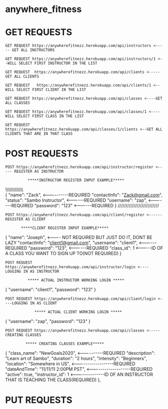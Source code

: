 # anywhere_fitness

# GET REQUESTS # 

```
GET REQUEST https://anywherefitnezz.herokuapp.com/api/instructors <----- GET ALL INSTRUCTORS 
```

```
GET REQUEST https://anywherefitnezz.herokuapp.com/api/instructors/1 <--WILL SELECT FIRST INSTRUCTOR IN THE LIST 
```

```
GET REQUEST  https://anywherefitnezz.herokuapp.com/api/clients <----- GET ALL CLIENTS
```

```
GET REQUEST   https://anywherefitnezz.herokuapp.com/api/clients/1 <--WILL SELECT FIRST CLIENT IN THE LIST
```

```
GET REQUEST https://anywherefitnezz.herokuapp.com/api/classes <----GET ALL CLASSES
```

```
GET REQUEST https://anywherefitnezz.herokuapp.com/api/classes/1 <---- WILL SELECT FIRST CLASS IN THE LIST
```

```
GET REQUEST https://anywherefitnezz.herokuapp.com/api/classes/1/clients <--GET ALL CLIENTS THAT ARE IN THAT CLASS
```


# POST REQUESTS #


```
POST https://anywherefitnezz.herokuapp.com/api/instructor/register <----- REGISTER AS INSTRUCTOR
```

              *****INSTRUCTOR REGISTER INPUT EXAMPLE*****
              
\\\\\\\\\\\\\\\\\\\\\\\\\\         
{
        "name": "Zack", <----------REQUIRED 
        "contactInfo": "Zack@gmail.com", 
        "status": "Sambo Instructor", <------REQUIRED
        "username": "zap",     <-------REQUIRED
        "password": "123"    <------REQUIRED
}
//////////////////////////


```
POST https://anywherefitnezz.herokuapp.com/api/client/register <------REGISTER AS CLIENT
```


           *****CLIENT REGISTER INPUT EXAMPLE*****
           
           
{
        "name": "Joseph", <---- NOT REQUIRED BUT JUST DO IT, DONT BE LAZY
        "contactInfo": "client1@gmail.com",
        "username": "client1", <------REQUIRED
        "password": "123", <------REQUIRED
        "class_id": 1 <-----ID OF A CLASS YOU WANT TO SIGN UP TO(NOT REQUIRED)
}


```
POST REQUEST https://anywherefitnezz.herokuapp.com/api/instructor/login <---- LOGGING IN AS INSTRUCTOR
```

              ***** ACTUAL INSTRUCTOR WORKING LOGIN *****
              
              
{
  "username": "client1",
  "password": "123"
}


```
POST REQUEST https://anywherefitnezz.herokuapp.com/api/client/login <----LOGGING IN AS CLIENT
```

                 ***** ACTUAL CLIENT WORKING LOGIN *****
                 
                 
{
  "username": "zap",
  "password": "123"
}

```
POST REQUEST https://anywherefitnezz.herokuapp.com/api/classes <-----CREATING CLASSES
```

             ***** CREATING CLASSES EXAMPLE*****


 {
        "class_name": "NewGoals2020",  <----------REQUIRED
        "description": "Learn art of Sambo",
        "duration": "2 hours",
        "intensity": "Beginners",
        "location": "Somewhere in US",  <------------------REQUIRED
        "dateAndTime": "11/11/11 2:00PM PST",   <-------------------REQUIRED
        "active": true,
        "instructor_id": 1 <--------------ID OF AN INSTRUCTOR THAT IS TEACHING THE CLASS(REQUIRED)
},




# PUT REQUESTS #




